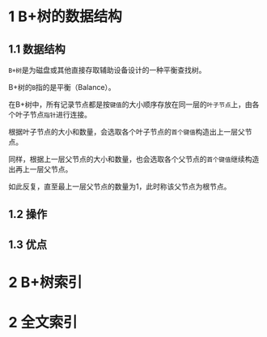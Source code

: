 # 1 B+树的数据结构
## 1.1 数据结构
`B+树`是为磁盘或其他直接存取辅助设备设计的一种平衡查找树。

B+树的`B`指的是平衡（Balance）。

在B+树中，所有记录节点都是按`键值`的大小顺序存放在同一层的`叶子节点`上，由各个叶子节点`指针`进行连接。

根据叶子节点的大小和数量，会选取各个叶子节点的`首个键值`构造出上一层父节点。

同样，根据上一层父节点的大小和数量，也会选取各个父节点的`首个键值`继续构造出再上一层父节点。

如此反复，直至最上一层父节点的数量为1，此时称该父节点为根节点。

## 1.2 操作

## 1.3 优点


# 2 B+树索引


# 2 全文索引
